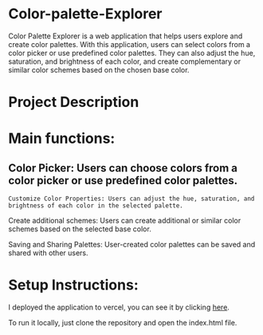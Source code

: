 # Color-palette-Explorer
Color Palette Explorer is a web application that helps users explore and create color palettes. With this application, users can select colors from a color picker or use predefined color palettes. They can also adjust the hue, saturation, and brightness of each color, and create complementary or similar color schemes based on the chosen base color.

# Project Description 


# Main functions:
## Color Picker: Users can choose colors from a color picker or use predefined color palettes.

 `Customize Color Properties: Users can adjust the hue, saturation, and brightness of each color in the selected palette.`

Create additional schemes: Users can create additional or similar color schemes based on the selected base color.

Saving and Sharing Palettes: User-created color palettes can be saved and shared with other users.

# Setup Instructions:
I deployed the application to vercel, you can see it by clicking [here](https://nfactorial-task2.vercel.app/).

To run it locally, just clone the repository and open the index.html file.



